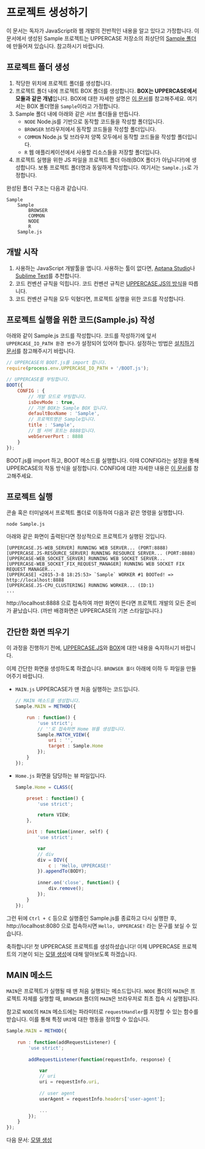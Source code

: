 # 프로젝트 생성하기
이 문서는 독자가 JavaScript와 웹 개발의 전반적인 내용을 알고 있다고 가정합니다. 이 문서에서 생성된 Sample 프로젝트는 UPPERCASE 저장소의 최상단의 [Sample 폴더](https://github.com/Hanul/UPPERCASE/tree/master/Sample)에 만들어져 있습니다. 참고하시기 바랍니다.

## 프로젝트 폴더 생성
1. 적당한 위치에 프로젝트 폴더를 생성합니다.
2. 프로젝트 폴더 내에 프로젝트 BOX 폴더를 생성합니다. **BOX는 UPPERCASE에서 모듈과 같은 개념**입니다. BOX에 대한 자세한 설명은 [이 문서](BOX.md)를 참고해주세요. 여기서는 BOX 폴더명을 `Sample`이라고 가정합니다.
2. Sample 폴더 내에 아래와 같은 서브 폴더들을 만듭니다.
	* `NODE` Node.js를 기반으로 동작할 코드들을 작성할 폴더입니다.
	* `BROWSER` 브라우저에서 동작할 코드들을 작성할 폴더입니다.
	* `COMMON` Node.js 및 브라우저 양쪽 모두에서 동작할 코드들을 작성할 폴더입니다.
	* `R` 웹 애플리케이션에서 사용할 리소스들을 저장할 폴더입니다.
3. 프로젝트 실행을 위한 JS 파일을 프로젝트 폴더 아래(BOX 폴더가 아닙니다!)에 생성합니다. 보통 프로젝트 폴더명과 동일하게 작성합니다. 여기서는 `Sample.js`로 가정합니다.

완성된 폴더 구조는 다음과 같습니다.

```
Sample
	Sample
    	BROWSER
        COMMON
        NODE
        R
    Sample.js
```

## 개발 시작
1. 사용하는 JavaScript 개발툴을 엽니다. 사용하는 툴이 없다면, [Aptana Studio](http://www.aptana.com)나 [Sublime Text](http://www.sublimetext.com)를 추천합니다.
2. 코드 컨벤션 규칙을 익힙니다. 코드 컨벤션 규칙은 [UPPERCASE.JS의 방식](https://github.com/Hanul/UPPERCASE.JS/blob/master/DOC/KR/CONVENTION.md)을 따릅니다.
3. 코드 컨벤션 규칙을 모두 익혔다면, 프로젝트 실행을 위한 코드를 작성합니다.

## 프로젝트 실행을 위한 코드(Sample.js) 작성
아래와 같이 Sample.js 코드를 작성합니다. 코드를 작성하기에 앞서 `UPPERCASE_IO_PATH 환경 변수`가 설정되어 있어야 합니다. 설정하는 방법은 [설치하기 문서](INSTALL.md)를 참고해주시기 바랍니다.

```javascript
// UPPERCASE의 BOOT.js를 import 합니다.
require(process.env.UPPERCASE_IO_PATH + '/BOOT.js');

// UPPERCASE를 부팅합니다.
BOOT({
	CONFIG : {
		// 개발 모드로 부팅합니다.
        isDevMode : true,
        // 기본 BOX는 Sample BOX 입니다.
		defaultBoxName : 'Sample',
		// 프로젝트명은 Sample입니다.
        title : 'Sample',
        // 웹 서버 포트는 8888입니다.
		webServerPort : 8888
	}
});
```

BOOT.js를 import 하고, BOOT 메소드를 실행합니다. 이때 CONFIG라는 설정을 통해 UPPERCASE의 작동 방식을 설정합니다. CONFIG에 대한 자세한 내용은 [이 문서](CONFIG.md)를 참고해주세요.

## 프로젝트 실행
콘솔 혹은 터미널에서 프로젝트 폴더로 이동하여 다음과 같은 명령을 실행합니다.

```
node Sample.js
```

아래와 같은 화면이 출력된다면 정상적으로 프로젝트가 실행된 것입니다.

```
[UPPERCASE.JS-WEB_SERVER] RUNNING WEB SERVER... (PORT:8888)
[UPPERCASE.JS-RESOURCE_SERVER] RUNNING RESOURCE SERVER... (PORT:8888)
[UPPERCASE-WEB_SOCKET_SERVER] RUNNING WEB SOCKET SERVER...
[UPPERCASE-WEB_SOCKET_FIX_REQUEST_MANAGER] RUNNING WEB SOCKET FIX REQUEST MANAGER...
[UPPERCASE] <2015-3-8 18:25:53> `Sample` WORKER #1 BOOTed! => http://localhost:8888
[UPPERCASE.JS-CPU_CLUSTERING] RUNNING WORKER... (ID:1)
...
```

http://localhost:8888 으로 접속하여 까만 화면이 뜬다면 프로젝트 개발의 모든 준비가 끝났습니다. (까반 배경화면은 UPPERCASE의 기본 스타일입니다.)

## 간단한 화면 띄우기
이 과정을 진행하기 전에, [UPPERCASE.JS](UPPERCASE.JS.md)와 [BOX](BOX.md)에 대한 내용을 숙지하시기 바랍니다.

이제 간단한 화면을 생성하도록 하겠습니다. `BROWSER 폴더` 아래에 이하 두 파일을 만들어주기 바랍니다.

* `MAIN.js` UPPERCASE가 맨 처음 실행하는 코드입니다.

    ```javascript
    // MAIN 메소드를 생성합니다.
    Sample.MAIN = METHOD({
    
    	run : function() {
    		'use strict';
    		// ''로 접속하면 Home 뷰를 생성합니다.
    		Sample.MATCH_VIEW({
    			uri : '',
    			target : Sample.Home
    		});
    	}
    });
    ```

* `Home.js` 화면을 담당하는 뷰 파일입니다.

    ```javascript
    Sample.Home = CLASS({
    
    	preset : function() {
    		'use strict';
    
    		return VIEW;
    	},
    
    	init : function(inner, self) {
    		'use strict';
    
    		var
    		// div
    		div = DIV({
    			c : 'Hello, UPPERCASE!'
    		}).appendTo(BODY);
    		
    		inner.on('close', function() {
    			div.remove();
    		});
    	}
    });
    ```

그런 뒤에 `Ctrl + C` 등으로 실행중인 Sample.js를 종료하고 다시 실행한 후, http://localhost:8080 으로 접속하시면 `Hello, UPPERCASE!` 라는 문구를 보실 수 있습니다.

축하합니다! 첫 UPPERCASE 프로젝트를 생성하셨습니다! 이제 UPPERCASE 프로젝트의 기본이 되는 [모델 생성](CREATE_MODEL.md)에 대해 알아보도록 하겠습니다.

## MAIN 메소드
`MAIN`은 프로젝트가 실행될 때 맨 처음 실행되는 메소드입니다. `NODE` 폴더의 `MAIN`은 프로젝트 자체를 실행할 때, `BROWSER` 폴더의 `MAIN`은 브라우저로 최초 접속 시 실행됩니다.

참고로 `NODE`의 `MAIN` 메소드에는 파라미터로 `requestHandler`를 지정할 수 있는 함수를 받습니다. 이를 통해 특정 `URI`에 대한 행동을 정의할 수 있습니다.

```javascript
Sample.MAIN = METHOD({
	
	run : function(addRequestListener) {
		'use strict';
		
		addRequestListener(function(requestInfo, response) {

			var
			// uri
			uri = requestInfo.uri,
			
			// user agent
			userAgent = requestInfo.headers['user-agent'];
			
			...
		});
	}
});
```

다음 문서: [모델 생성](CREATE_MODEL.md)